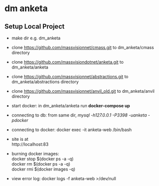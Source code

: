 # dm anketa

## Setup Local Project

- make dir e.g. dm_anketa
- clone https://github.com/massvisionnet/cmass.git to dm_anketa/cmass directory
- clone https://github.com/massvisiondotnet/anketa.git to dm_anketa/anketa
- clone https://github.com/massvisionnet/abstractions.git to dm_anketa/abstractions directory
- clone https://github.com/massvisionnet/anvil_old.git to dm_anketa/anvil directory

- start docker: in dm_anketa/anketa run __docker-compose up__
- connecting to db: from same dir, _mysql -h127.0.0.1 -P3398 -uanketa -pdocker_
- connecting to docker: docker exec -it anketa-web /bin/bash
- site is at  
  http://localhost:83
- burning docker images: <br>
      docker stop $(docker ps -a -q)  <br>
      docker rm $(docker ps -a -q) <br>
      docker rmi $(docker images -q) <br>
- view error log:
  docker logs -f anketa-web >/dev/null
